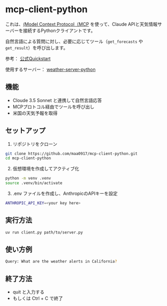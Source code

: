# mcp-client-python

これは、[(Model Context Protocol（MCP](https://modelcontextprotocol.io/quickstart/client) を使って、Claude
APIと天気情報サーバーを接続するPythonクライアントです。

自然言語による質問に対し、必要に応じてツール（`get_forecasts` や `get_result`）を呼び出します。

参考： [公式Quickstart](https://modelcontextprotocol.io/quickstart/client)

使用するサーバー： [weather-server-python](https://github.com/maa0917/weather-server-python)

## 機能

- Cloude 3.5 Sonnet と連携して自然言語応答
- MCPプロトコル経由でツールを呼び出し
- 米国の天気予報を取得

## セットアップ

1. リポジトリをクローン

```bash
git clone https://github.com/maa0917/mcp-client-python.git
cd mcp-client-python
```

2. 仮想環境を作成してアクティブ化

```bash
python -m venv .venv
source .venv/bin/activate
```

3. .env ファイルを作成し、AnthropicのAPIキーを設定

```bash
ANTHROPIC_API_KEY=<your key here>
```

## 実行方法

```bash
uv run client.py path/to/server.py
```

## 使い方例

```bash
Query: What are the weather alerts in California?
```

## 終了方法

- quit と入力する
- もしくは Ctrl + C で終了
